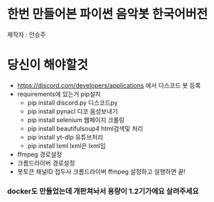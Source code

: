 # 한번 만들어본 파이썬 음악봇 한국어버전
제작자 : 안승주
# 당신이 해야할것
+ https://discord.com/developers/applications 에서 디스코드 봇 등록 
+ requirements에 있는거 pip설치
    + pip install discord.py 디스코드py
    + pip install pynacl 디코 음성보내기
    + pip install selenium 웹페이지 크롤링
    + pip install beautifulsoup4 html검색및 처리
    + pip install yt-dlp 유튜브처리
    + pip install lxml lxml은 lxml임
+ ffmpeg 경로설정
+ 크롬드라이버 경로설정
+ 봇토큰 채널ID 접두사 크롬드라이버 ffmpeg 설정하고 실행하면 끝!



### docker도 만들었는데 개판쳐놔서 용량이 1.2기가에요 살려주세요